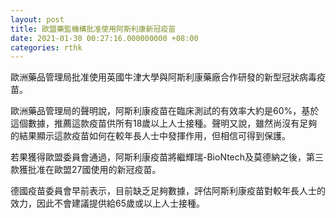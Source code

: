 ```yaml
---
layout: post
title: 歐盟藥監機構批准使用阿斯利康新冠疫苗
date: 2021-01-30 00:27:16.000000000 +08:00
categories: rthk
---
```


歐洲藥品管理局批准使用英國牛津大學與阿斯利康藥廠合作研發的新型冠狀病毒疫苗。

歐洲藥品管理局的聲明說，阿斯利康疫苗在臨床測試的有效率大約是60%，基於這個數據，推薦這款疫苗供所有18歲以上人士接種。聲明又說，雖然尚沒有足夠的結果顯示這款疫苗如何在較年長人士中發揮作用，但相信可得到保護。 

若果獲得歐盟委員會通過，阿斯利康疫苗將繼輝瑞-BioNtech及莫德納之後，第三款獲批准在歐盟27國使用的新冠疫苗。

德國疫苗委員會早前表示，目前缺乏足夠數據，評估阿斯利康疫苗對較年長人士的效力，因此不會建議提供給65歲或以上人士接種。
